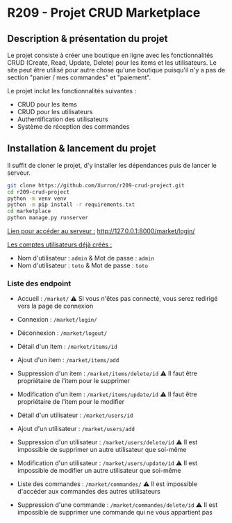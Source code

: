 # R209 - Projet CRUD Marketplace

## Description & présentation du projet

Le projet consiste à créer une boutique en ligne avec les fonctionnalités CRUD (Create, Read, Update, Delete) pour les items et les utilisateurs. Le site peut être utilisé pour autre chose qu'une boutique puisqu'il n'y a pas de section "panier / mes commandes" et "paiement".

Le projet inclut les fonctionnalités suivantes :
- CRUD pour les items
- CRUD pour les utilisateurs
- Authentification des utilisateurs
- Système de réception des commandes

## Installation & lancement du projet

Il suffit de cloner le projet, d'y installer les dépendances puis de lancer le serveur.
```bash
git clone https://github.com/Xurron/r209-crud-project.git
cd r209-crud-project
python -m venv venv
python -m pip install -r requirements.txt
cd marketplace
python manage.py runserver
```

<u>Lien pour accéder au serveur :</u> http://127.0.0.1:8000/market/login/

<u>Les comptes utilisateurs déjà créés :</u>
- Nom d'utilisateur : `admin` & Mot de passe : `admin`
- Nom d'utilisateur : `toto` & Mot de passe : `toto`

### Liste des endpoint

- Accueil : `/market/` ⚠️ Si vous n'êtes pas connecté, vous serez redirigé vers la page de connexion
- Connexion : `/market/login/`
- Déconnexion : `/market/logout/`


- Détail d'un item : `/market/items/id`
- Ajout d'un item : `/market/items/add`
- Suppression d'un item : `/market/items/delete/id` ⚠️ Il faut être propriétaire de l'item pour le supprimer
- Modification d'un item : `/market/items/update/id` ⚠️ Il faut être propriétaire de l'item pour le modifier


- Détail d'un utilisateur : `/market/users/id`
- Ajout d'un utilisateur : `/market/users/add`
- Suppression d'un utilisateur : `/market/users/delete/id` ⚠️ Il est impossible de supprimer un autre utilisateur que soi-même
- Modification d'un utilisateur : `/market/users/update/id` ⚠️ Il est impossible de modifier un autre utilisateur que soi-même


- Liste des commandes : `/market/commandes/` ⚠️ Il est impossible d'accéder aux commandes des autres utilisateurs
- Suppression d'une commande : `/market/commandes/delete/id` ⚠️ Il est impossible de supprimer une commande qui ne vous appartient pas